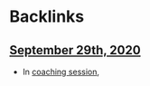 
# Backlinks
## [September 29th, 2020](<September 29th, 2020.md>)
- In [coaching session](<coaching session.md>),

